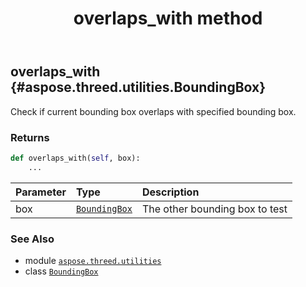 ﻿---
title: overlaps_with method
second_title: Aspose.3D for Python via .NET API References
description: 
type: docs
weight: 50
url: /aspose.threed.utilities/boundingbox/overlaps_with/
is_root: false
---

## overlaps_with {#aspose.threed.utilities.BoundingBox}

Check if current bounding box overlaps with specified bounding box.


### Returns 





```python
def overlaps_with(self, box):
    ...
```


| Parameter | Type | Description |
| :- | :- | :- |
| box | [`BoundingBox`](/3d/python-net/aspose.threed.utilities/boundingbox) | The other bounding box to test |



### See Also
* module [`aspose.threed.utilities`](../../)
* class [`BoundingBox`](/3d/python-net/aspose.threed.utilities/boundingbox)
